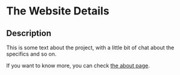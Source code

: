 # The Website Details

## Description

This is some text about the project, with a little bit of chat about the specifics and so on. 

If you want to know more, you can check [the about page](about.md).
